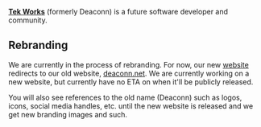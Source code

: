 [**Tek Works**](https://tekworks.net) (formerly Deaconn) is a future software developer and community.

## Rebranding
We are currently in the process of rebranding. For now, our new [website](https://tekworks.net) redirects to our old website, [deaconn.net](https://deaconn.net). We are currently working on a new website, but currently have no ETA on when it'll be publicly released.

You will also see references to the old name (Deaconn) such as logos, icons, social media handles, etc. until the new website is released and we get new branding images and such.
